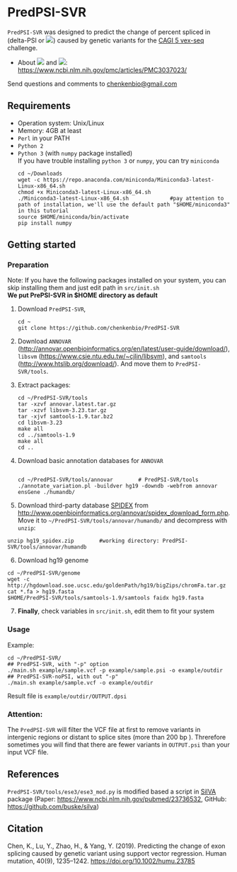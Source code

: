 # PredPSI-SVR

`PredPSI-SVR` was designed to predict the change of percent spliced in (delta-PSI or <img src="https://latex.codecogs.com/svg.latex?\Delta\Psi" />) caused by genetic variants for the [CAGI 5 vex-seq](https://genomeinterpretation.org/content/vex-seq) challenge.  
- About <img src="http://latex.codecogs.com/svg.latex?\Psi" /> and <img src="https://latex.codecogs.com/svg.latex?\Delta\Psi" />: https://www.ncbi.nlm.nih.gov/pmc/articles/PMC3037023/  

Send questions and comments to chenkenbio@gmail.com

## Requirements
- Operation system: Unix/Linux  
- Memory: 4GB at least
- `Perl` in your PATH  
- `Python 2`  
- `Python 3` (with `numpy` package installed)  
If you have trouble installing `python 3` or `numpy`, you can try `miniconda`  
    ```shell
    cd ~/Downloads
    wget -c https://repo.anaconda.com/miniconda/Miniconda3-latest-Linux-x86_64.sh
    chmod +x Miniconda3-latest-Linux-x86_64.sh
    ./Miniconda3-latest-Linux-x86_64.sh             #pay attention to path of installation, we'll use the default path "$HOME/miniconda3" in this tutorial 
    source $HOME/miniconda/bin/activate
    pip install numpy
    ```

## Getting started
### Preparation  
Note: If you have the following packages installed on your system, you can skip installing them and just edit path in `src/init.sh`   
**We put PrePSI-SVR in $HOME directory as default**   
1. Download `PredPSI-SVR`, 
    ```shell
    cd ~
    git clone https://github.com/chenkenbio/PredPSI-SVR
    ```
2. Download `ANNOVAR` (http://annovar.openbioinformatics.org/en/latest/user-guide/download/), `libsvm` (https://www.csie.ntu.edu.tw/~cjlin/libsvm), and `samtools` (http://www.htslib.org/download/). And move them to `PredPSI-SVR/tools`.  
3. Extract packages:  
    ```shell
    cd ~/PredPSI-SVR/tools
    tar -xzvf annovar.latest.tar.gz
    tar -xzvf libsvm-3.23.tar.gz
    tar -xjvf samtools-1.9.tar.bz2
    cd libsvm-3.23
    make all
    cd ../samtools-1.9
    make all
    cd ..
    ```

4. Download basic annotation databases for `ANNOVAR`  

    ```shell

    cd ~/PredPSI-SVR/tools/annovar        # PredPSI-SVR/tools
    ./annotate_variation.pl -buildver hg19 -downdb -webfrom annovar ensGene ./humandb/
    ```

5. Download third-party database [SPIDEX](http://tools.genes.toronto.edu/) from http://www.openbioinformatics.org/annovar/spidex_download_form.php. Move it to `~/PredPSI-SVR/tools/annovar/humandb/` and decompress with `unzip`:
```shell
unzip hg19_spidex.zip        #working directory: PredPSI-SVR/tools/annovar/humandb
```


6. Download hg19 genome  
```shell
cd ~/PredPSI-SVR/genome
wget -c http://hgdownload.soe.ucsc.edu/goldenPath/hg19/bigZips/chromFa.tar.gz
cat *.fa > hg19.fasta
$HOME/PredPSI-SVR/tools/samtools-1.9/samtools faidx hg19.fasta
```

7. **Finally**, check variables in `src/init.sh`, edit them to fit your system  

### Usage  
Example:  

```shell
cd ~/PredPSI-SVR/
## PredPSI-SVR, with "-p" option
./main.sh example/sample.vcf -p example/sample.psi -o example/outdir
## PredPSI-SVR-noPSI, with out "-p"
./main.sh example/sample.vcf -o example/outdir
```
Result file is `example/outdir/OUTPUT.dpsi`

### Attention:  
The `PredPSI-SVR` will filter the VCF file at first to remove variants in intergenic regions or distant to splice sites (more than 200 bp ). Threrefore sometimes you will find that there are fewer variants in `OUTPUT.psi` than your input VCF file.  

## References

`PredPSI-SVR/tools/ese3/ese3_mod.py` is modified based a script in [SilVA](http://compbio.cs.toronto.edu/silva/) package (Paper: https://www.ncbi.nlm.nih.gov/pubmed/23736532, GitHub: https://github.com/buske/silva)

## Citation  

Chen, K., Lu, Y., Zhao, H., & Yang, Y. (2019). Predicting the change of exon splicing caused by genetic variant using support vector regression. Human mutation, 40(9), 1235–1242. https://doi.org/10.1002/humu.23785
